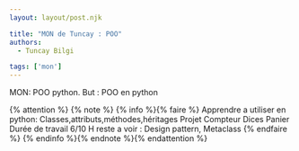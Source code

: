 ```yaml
---
layout: layout/post.njk

title: "MON de Tuncay : POO"
authors:
  - Tuncay Bilgi

tags: ['mon']
---
```


<!-- début résumé -->

MON: POO python.
But : POO en python  
<!-- fin résumé -->

{% attention %}
{% note %}
{% info %}{% faire %}
Apprendre a utiliser en python:
Classes,attributs,méthodes,héritages
Projet Compteur Dices Panier
Durée de travail 6/10 H
reste a voir :  Design pattern, Metaclass
{% endfaire %}
{% endinfo %}{% endnote %}{% endattention %}





